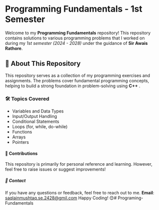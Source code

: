 # Programming Fundamentals - 1st Semester

Welcome to my **Programming Fundamentals** repository! This repository contains solutions to various programming problems that I worked on during my *1st semester (2024 - 2028)* under the guidance of **Sir Awais Rathore**.

## 📌 About This Repository
This repository serves as a collection of my programming exercises and assignments. The problems cover fundamental programming concepts, helping to build a strong foundation in problem-solving using **C++** .

### 🛠 Topics Covered
- Variables and Data Types
- Input/Output Handling
- Conditional Statements
- Loops (for, while, do-while)
- Functions
- Arrays
- Pointers 
#### 🤝 Contributions
This repository is primarily for personal reference and learning. However, feel free to raise issues or suggest improvements!

##### 📩 Contact
If you have any questions or feedback, feel free to reach out to me.
**Email**: saqlainmushtaq.se.2428@gmil.com
Happy Coding! 😊# Programing-Fundamentals
